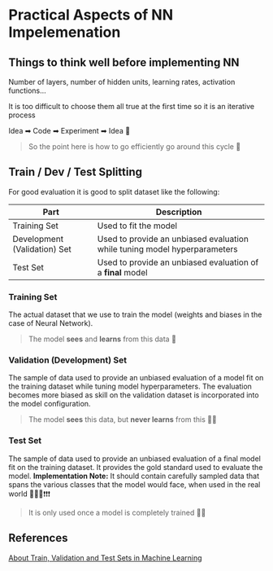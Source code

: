 # Practical Aspects of NN Impelemenation

## Things to think well before implementing NN
Number of layers, number of hidden units, learning rates, activation functions... 

It is too difficult to choose them all true at the first time so it is an iterative process

Idea ➡ Code ➡ Experiment ➡ Idea 🔁

> So the point here is how to go efficiently go around this cycle 🤔

## Train / Dev / Test Splitting
For good evaluation it is good to split dataset like the following:

| Part                         | Description                                                                |
| ---------------------------- | -------------------------------------------------------------------------- |
| Training Set                 |  Used to fit the model                                                     |
| Development (Validation) Set |  Used to provide an unbiased evaluation while tuning model hyperparameters |
| Test Set                     |  Used to provide an unbiased evaluation of a **final** model               |

### Training Set
The actual dataset that we use to train the model (weights and biases in the case of Neural Network). 

> The model **sees** and **learns** from this data 👶

### Validation (Development) Set
The sample of data used to provide an unbiased evaluation of a model fit on the training dataset while tuning model hyperparameters. The evaluation becomes more biased as skill on the validation dataset is incorporated into the model configuration.

> The model **sees** this data, but **never learns** from this 👨‍🚀

### Test Set
The sample of data used to provide an unbiased evaluation of a final model fit on the training dataset. It provides the gold standard used to evaluate the model.
**Implementation Note:** It should contain carefully sampled data that spans the various classes that the model would face, when used in the real world 🚩🚩🚩❗❗❗

> It is only used once a model is completely trained 👨‍🎓



## References
[About Train, Validation and Test Sets in Machine Learning](https://towardsdatascience.com/train-validation-and-test-sets-72cb40cba9e7)